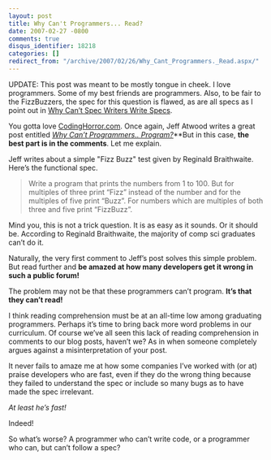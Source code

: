 ```yaml
---
layout: post
title: Why Can't Programmers... Read?
date: 2007-02-27 -0800
comments: true
disqus_identifier: 18218
categories: []
redirect_from: "/archive/2007/02/26/Why_Cant_Programmers._Read.aspx/"
---
```


UPDATE: This post was meant to be mostly tongue in cheek. I love
programmers. Some of my best friends are programmers. Also, to be fair
to the FizzBuzzers, the spec for this question is flawed, as are all
specs as I point out in [Why Can’t Spec Writers Write
Specs](https://haacked.com/archive/2007/03/07/Why_Cant_Spec_Writers_Write.Specs.aspx "blog post on spec writing").

You gotta love
[CodingHorror.com](http://codinghorror.com/ "Jeff Atwood’s Blog"). Once
again, Jeff Atwood writes a great post entitled [*Why Can’t
Programmers..
Program?*](http://www.codinghorror.com/blog/archives/000781.html "Why Can’t Programmers Program")**But
in this case, **the best part is in the comments**. Let me explain.

Jeff writes about a simple "Fizz Buzz" test given by Reginald
Braithwaite. Here’s the functional spec.

> Write a program that prints the numbers from 1 to 100. But for
> multiples of three print “Fizz” instead of the number and for the
> multiples of five print “Buzz”. For numbers which are multiples of
> both three and five print “FizzBuzz”.

Mind you, this is not a trick question. It is as easy as it sounds. Or
it should be. According to Reginald Braithwaite, the majority of comp
sci graduates can’t do it.

Naturally, the very first comment to Jeff’s post solves this simple
problem. But read further and **be amazed at how many developers get it
wrong in such a public forum!**

The problem may not be that these programmers can’t program. **It’s that
they can’t read!**

I think reading comprehension must be at an all-time low among
graduating programmers. Perhaps it’s time to bring back more word
problems in our curriculum. Of course we’ve all seen this lack of
reading comprehension in comments to our blog posts, haven’t we? As in
when someone completely argues against a misinterpretation of your post.

It never fails to amaze me at how some companies I’ve worked with (or
at) praise developers who are fast, even if they do the wrong thing
because they failed to understand the spec or include so many bugs as to
have made the spec irrelevant.

*At least he’s fast!*

Indeed!

So what’s worse? A programmer who can’t write code, or a programmer who
can, but can’t follow a spec?

